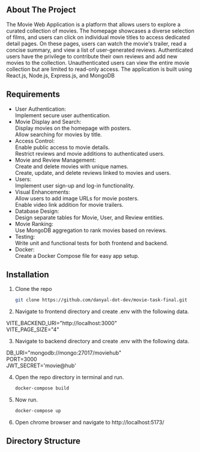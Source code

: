 
<!-- ABOUT THE PROJECT -->
## About The Project

The Movie Web Application is a platform that allows users to explore a curated collection of movies. The homepage showcases a diverse selection of films, and users can click on individual movie titles to access dedicated detail pages. On these pages, users can watch the movie's trailer, read a concise summary, and view a list of user-generated reviews. Authenticated users have the privilege to contribute their own reviews and add new movies to the collection. Unauthenticated users can view the entire movie collection but are limited to read-only access. The application is built using React.js, Node.js, Express.js, and MongoDB

<!-- REQUIREMENTS -->
## Requirements

* User Authentication:<br>
Implement secure user authentication.<br>
* Movie Display and Search:<br>
Display movies on the homepage with posters.<br>
Allow searching for movies by title.<br>
* Access Control:<br>
Enable public access to movie details.<br>
Restrict reviews and movie additions to authenticated users.<br>
* Movie and Review Management:<br>
Create and delete movies with unique names.<br>
Create, update, and delete reviews linked to movies and users.<br>
* Users:<br>
Implement user sign-up and log-in functionality.<br>
* Visual Enhancements:<br>
Allow users to add image URLs for movie posters.<br>
Enable video link addition for movie trailers.<br>
* Database Design:<br>
Design separate tables for Movie, User, and Review entities.<br>
* Movie Ranking:<br>
Use MongoDB aggregation to rank movies based on reviews.<br>
* Testing:<br>
Write unit and functional tests for both frontend and backend.<br>
* Docker:<br>
Create a Docker Compose file for easy app setup.<br>

## Installation

1. Clone the repo
   ```sh
   git clone https://github.com/danyal-dot-dev/movie-task-final.git
   ```
2. Navigate to frontend directory and create .env with the following data.<br>

VITE_BACKEND_URI="http://localhost:3000"<br>
VITE_PAGE_SIZE="4"<br>

3. Navigate to backend directory and create .env with the following data.<br>

DB_URI="mongodb://mongo:27017/moviehub"<br>
PORT=3000<br>
JWT_SECRET='movie@hub'<br>

4. Open the repo directory in terminal and run. 
   ```sh
   docker-compose build
   ```
5. Now run. 
   ```sh
   docker-compose up
   ```
6. Open chrome browser and navigate to http://localhost:5173/<br>

## Directory Structure


